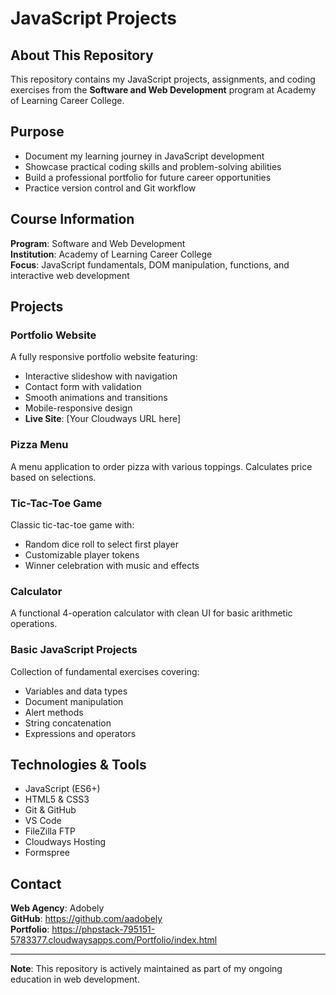 # JavaScript Projects

## About This Repository
This repository contains my JavaScript projects, assignments, and coding exercises from the **Software and Web Development** program at Academy of Learning Career College.

## Purpose
- Document my learning journey in JavaScript development
- Showcase practical coding skills and problem-solving abilities
- Build a professional portfolio for future career opportunities
- Practice version control and Git workflow

## Course Information
**Program**: Software and Web Development  
**Institution**: Academy of Learning Career College  
**Focus**: JavaScript fundamentals, DOM manipulation, functions, and interactive web development

## Projects

### **Portfolio Website**
A fully responsive portfolio website featuring:
- Interactive slideshow with navigation
- Contact form with validation
- Smooth animations and transitions
- Mobile-responsive design
- **Live Site**: [Your Cloudways URL here]

### **Pizza Menu**
A menu application to order pizza with various toppings. Calculates price based on selections.

### **Tic-Tac-Toe Game**
Classic tic-tac-toe game with:
- Random dice roll to select first player
- Customizable player tokens
- Winner celebration with music and effects

### **Calculator**
A functional 4-operation calculator with clean UI for basic arithmetic operations.

### **Basic JavaScript Projects**
Collection of fundamental exercises covering:
- Variables and data types
- Document manipulation
- Alert methods
- String concatenation
- Expressions and operators

## Technologies & Tools
- JavaScript (ES6+)
- HTML5 & CSS3
- Git & GitHub
- VS Code
- FileZilla FTP
- Cloudways Hosting
- Formspree

## Contact
**Web Agency**: Adobely  
**GitHub**: https://github.com/aadobely  
**Portfolio**: https://phpstack-795151-5783377.cloudwaysapps.com/Portfolio/index.html

---
**Note**: This repository is actively maintained as part of my ongoing education in web development.
